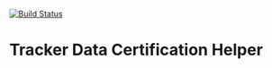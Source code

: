 [![Build Status](https://travis-ci.com/ptrstn/certifier.svg?branch=master)](https://travis-ci.com/ptrstn/certifier)

# Tracker Data Certification Helper
